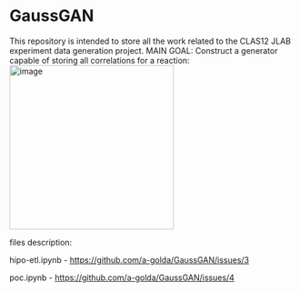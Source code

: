 # GaussGAN
This repository is intended to store all the work related to the CLAS12 JLAB experiment data generation project. 
MAIN GOAL: Construct a generator capable of storing all correlations for a reaction:  
<img width="289" alt="image" src="https://user-images.githubusercontent.com/58049397/181111282-a9c6c668-4d96-4f0b-8581-354b5487c41f.png">

files description:

hipo-etl.ipynb - https://github.com/a-golda/GaussGAN/issues/3

poc.ipynb - https://github.com/a-golda/GaussGAN/issues/4

